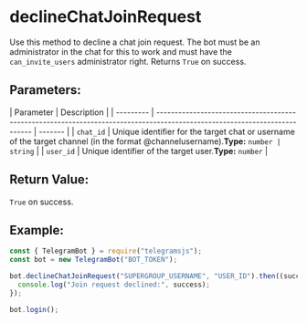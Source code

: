 # declineChatJoinRequest

Use this method to decline a chat join request. The bot must be an administrator in the chat for this to work and must have the `can_invite_users` administrator right. Returns `True` on success.

## Parameters:

| Parameter | Description                                                                                                                |
| --------- | -------------------------------------------------------------------------------------------------------------------------- | ------- |
| `chat_id` | Unique identifier for the target chat or username of the target channel (in the format @channelusername).**Type:** `number | string` |
| `user_id` | Unique identifier of the target user.**Type:** `number`                                                                    |

## Return Value:

`True` on success.

## Example:

```javascript
const { TelegramBot } = require("telegramsjs");
const bot = new TelegramBot("BOT_TOKEN");

bot.declineChatJoinRequest("SUPERGROUP_USERNAME", "USER_ID").then((success) => {
  console.log("Join request declined:", success);
});

bot.login();
```
